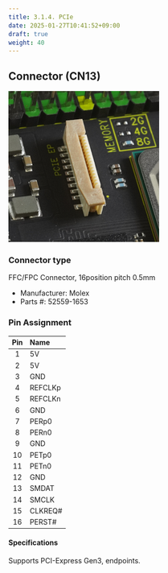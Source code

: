```yaml
---
title: 3.1.4. PCIe
date: 2025-01-27T10:41:52+09:00
draft: true
weight: 40
---
```

## Connector (CN13) #

![Connector_PCIe](images/PCIe_300x300.png)

### Connector type
FFC/FPC Connector, 16position pitch 0.5mm
* Manufacturer: Molex
* Parts #: 52559-1653

### Pin Assignment

|Pin|Name|
|:---:|:---|
|1|5V|
|2|5V|
|3|GND|
|4|REFCLKp|
|5|REFCLKn|
|6|GND|
|7|PERp0|
|8|PERn0|
|9|GND|
|10|PETp0|
|11|PETn0|
|12|GND|
|13|SMDAT|
|14|SMCLK|
|15|CLKREQ#|
|16|PERST#|

#### Specifications
Supports PCI-Express Gen3, endpoints.


